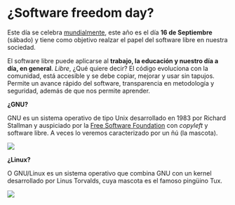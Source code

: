 # ¿Software freedom day?

Este día se celebra [mundialmente](https://www.softwarefreedomday.org/), este año es el día **16 de Septiembre** (sábado) y tiene como objetivo realzar el papel del software libre en nuestra sociedad. 

El software libre puede aplicarse al **trabajo, la educación y nuestro día a día, en general**. _Libre_, ¿Qué quiere decir? El código evoluciona con la comunidad, está accesible y se debe copiar, mejorar y usar sin tapujos. Permite un avance rápido del software, transparencia en metodología y seguridad, además de que nos permite aprender. 

**¿GNU?**

GNU es un sistema operativo de tipo Unix desarrollado en 1983 por Richard Stallman y auspiciado por la [Free Software Foundation](https://www.fsf.org/?set_language=es) con _copyleft_ y software libre. A veces lo veremos caracterizado por un ñú (la mascota). 

![](https://upload.wikimedia.org/wikipedia/commons/thumb/2/22/Heckert_GNU_white.svg/1200px-Heckert_GNU_white.svg.png)

**¿Linux?**

O GNU/Linux es un sistema operativo que combina GNU con un kernel desarrollado por Linus Torvalds, cuya mascota es el famoso pingüino Tux. 

![](https://upload.wikimedia.org/wikipedia/commons/thumb/3/3a/Tux_Mono.svg/848px-Tux_Mono.svg.png)

